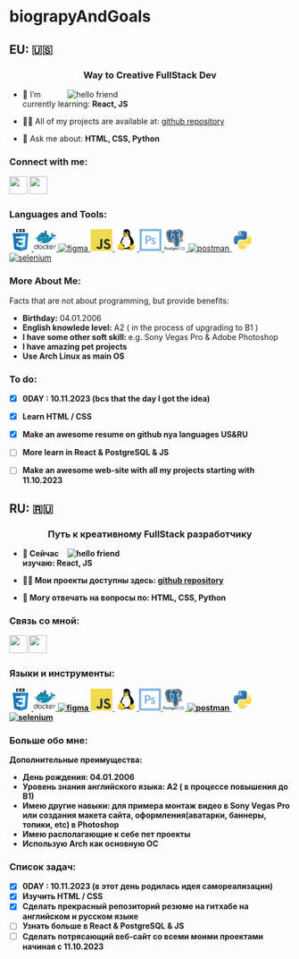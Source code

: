 # biograpyAndGoals
<h2 align="left">EU: 🇺🇸 </h2>
<h3 align="center">Way to Creative FullStack Dev</h3>
<img align="right" alt="hello friend" width="400" src="https://i.imgur.com/YwGjmVs.gif">

- 🌱 I’m currently learning: **React, JS**

- 👨‍💻 All of my projects are available at: [github repository](https://github.com/gudkovWay/projects) 

- 💬 Ask me about: **HTML, CSS, Python**

<h3 align="left">Connect with me:</h3>
<p align="left">
  <a href="https://t.me/IuriiGudkov"><img src="https://icons.iconarchive.com/icons/froyoshark/enkel/256/Telegram-icon.png" width="32" height="32" margin="5"></a>
  <a href="mailto: gudkoviurii@gmail.com"><img src="https://upload.wikimedia.org/wikipedia/commons/thumb/8/8c/Gmail_Icon_%282013-2020%29.svg/512px-Gmail_Icon_%282013-2020%29.svg.png" width="32" height="32" margin="5"></a>
</p>

<h3 align="left">Languages and Tools:</h3>
<p align="left"> <a href="https://www.w3schools.com/css/" target="_blank" rel="noreferrer"> <img src="https://raw.githubusercontent.com/devicons/devicon/master/icons/css3/css3-original-wordmark.svg" alt="css3" width="40" height="40"/> </a> <a href="https://www.docker.com/" target="_blank" rel="noreferrer"> <img src="https://raw.githubusercontent.com/devicons/devicon/master/icons/docker/docker-original-wordmark.svg" alt="docker" width="40" height="40"/> </a> <a href="https://www.figma.com/" target="_blank" rel="noreferrer"> <img src="https://www.vectorlogo.zone/logos/figma/figma-icon.svg" alt="figma" width="40" height="40"/> </a> <a href="https://developer.mozilla.org/en-US/docs/Web/JavaScript" target="_blank" rel="noreferrer"> <img src="https://raw.githubusercontent.com/devicons/devicon/master/icons/javascript/javascript-original.svg" alt="javascript" width="40" height="40"/> </a> <a href="https://www.linux.org/" target="_blank" rel="noreferrer"> <img src="https://raw.githubusercontent.com/devicons/devicon/master/icons/linux/linux-original.svg" alt="linux" width="40" height="40"/> </a> <a href="https://www.photoshop.com/en" target="_blank" rel="noreferrer"> <img src="https://raw.githubusercontent.com/devicons/devicon/master/icons/photoshop/photoshop-line.svg" alt="photoshop" width="40" height="40"/> </a> <a href="https://www.postgresql.org" target="_blank" rel="noreferrer"> <img src="https://raw.githubusercontent.com/devicons/devicon/master/icons/postgresql/postgresql-original-wordmark.svg" alt="postgresql" width="40" height="40"/> </a> <a href="https://postman.com" target="_blank" rel="noreferrer"> <img src="https://www.vectorlogo.zone/logos/getpostman/getpostman-icon.svg" alt="postman" width="40" height="40"/> </a> <a href="https://www.python.org" target="_blank" rel="noreferrer"> <img src="https://raw.githubusercontent.com/devicons/devicon/master/icons/python/python-original.svg" alt="python" width="40" height="40"/> </a> <a href="https://www.selenium.dev" target="_blank" rel="noreferrer"> <img src="https://raw.githubusercontent.com/detain/svg-logos/780f25886640cef088af994181646db2f6b1a3f8/svg/selenium-logo.svg" alt="selenium" width="40" height="40"/>  </a> </p>

<h3 align="left">More About Me:</h3>
<p align="left">Facts that are not about programming, but provide benefits:<br> 
  
- <b>Birthday:</b> 04.01.2006
- <b>English knowlede level:</b> A2 ( in the process of upgrading to B1 )
- <b>I have some other soft skill: </b> e.g. Sony Vegas Pro & Adobe Photoshop
- <b>I have amazing pet projects
- <b>Use Arch Linux as main OS</b>

<h3>To do:</h3>

- [x] 0DAY : 10.11.2023 (bcs that the day I got the idea)
- [x] Learn HTML / CSS
- [x] Make an awesome resume on github nya languages US&RU
- [ ] More learn in React & PostgreSQL & JS
- [ ] Make an awesome web-site with all my projects starting with 11.10.2023



<h2 align="left">RU: 🇷🇺 </h2>
<h3 align="center">Путь к креативному FullStack разработчику</h3>
<img align="right" alt="hello friend" width="400" src="https://i.imgur.com/YwGjmVs.gif">

- 🌱 Сейчас изучаю: **React, JS**

- 👨‍💻 Мои проекты доступны здесь: [github repository](https://github.com/gudkovWay/projects) 

- 💬 Могу отвечать на вопросы по: **HTML, CSS, Python**

<h3 align="left">Связь со мной:</h3>
<p align="left">
  <a href="https://t.me/IuriiGudkov"><img src="https://icons.iconarchive.com/icons/froyoshark/enkel/256/Telegram-icon.png" width="32" height="32" margin="5"></a>
  <a href="mailto: gudkoviurii@gmail.com"><img src="https://upload.wikimedia.org/wikipedia/commons/thumb/8/8c/Gmail_Icon_%282013-2020%29.svg/512px-Gmail_Icon_%282013-2020%29.svg.png" width="32" height="32" margin="5"></a>
</p>

<h3 align="left">Языки и инструменты:</h3>
<p align="left"> <a href="https://www.w3schools.com/css/" target="_blank" rel="noreferrer"> <img src="https://raw.githubusercontent.com/devicons/devicon/master/icons/css3/css3-original-wordmark.svg" alt="css3" width="40" height="40"/> </a> <a href="https://www.docker.com/" target="_blank" rel="noreferrer"> <img src="https://raw.githubusercontent.com/devicons/devicon/master/icons/docker/docker-original-wordmark.svg" alt="docker" width="40" height="40"/> </a> <a href="https://www.figma.com/" target="_blank" rel="noreferrer"> <img src="https://www.vectorlogo.zone/logos/figma/figma-icon.svg" alt="figma" width="40" height="40"/> </a> <a href="https://developer.mozilla.org/en-US/docs/Web/JavaScript" target="_blank" rel="noreferrer"> <img src="https://raw.githubusercontent.com/devicons/devicon/master/icons/javascript/javascript-original.svg" alt="javascript" width="40" height="40"/> </a> <a href="https://www.linux.org/" target="_blank" rel="noreferrer"> <img src="https://raw.githubusercontent.com/devicons/devicon/master/icons/linux/linux-original.svg" alt="linux" width="40" height="40"/> </a> <a href="https://www.photoshop.com/en" target="_blank" rel="noreferrer"> <img src="https://raw.githubusercontent.com/devicons/devicon/master/icons/photoshop/photoshop-line.svg" alt="photoshop" width="40" height="40"/> </a> <a href="https://www.postgresql.org" target="_blank" rel="noreferrer"> <img src="https://raw.githubusercontent.com/devicons/devicon/master/icons/postgresql/postgresql-original-wordmark.svg" alt="postgresql" width="40" height="40"/> </a> <a href="https://postman.com" target="_blank" rel="noreferrer"> <img src="https://www.vectorlogo.zone/logos/getpostman/getpostman-icon.svg" alt="postman" width="40" height="40"/> </a> <a href="https://www.python.org" target="_blank" rel="noreferrer"> <img src="https://raw.githubusercontent.com/devicons/devicon/master/icons/python/python-original.svg" alt="python" width="40" height="40"/> </a> <a href="https://www.selenium.dev" target="_blank" rel="noreferrer"> <img src="https://raw.githubusercontent.com/detain/svg-logos/780f25886640cef088af994181646db2f6b1a3f8/svg/selenium-logo.svg" alt="selenium" width="40" height="40"/>  </a> </p>

<h3 align="left">Больше обо мне:</h3>
<p align="left">Дополнительные преимуществa:<br> 
  
- <b>День рождения:</b> 04.01.2006
- <b>Уровень знания английского языка:</b> A2 ( в процессе повышения до B1)
- <b>Имею другие навыки: </b> для примера монтаж видео в Sony Vegas Pro или создания макета сайта, оформления(аватарки, баннеры, топики, etc) в Photoshop
- <b>Имею располагающие к себе пет проекты
- <b>Использую Arch как основную ОС</b>

<h3>Список задач:</h3>

- [x] 0DAY : 10.11.2023 (в этот день родилась идея самореализации)
- [x] Изучить HTML / CSS
- [x] Сделать прекрасный репозиторий резюме на гитхабе на английском и русском языке
- [ ] Узнать больше в React & PostgreSQL & JS
- [ ] Сделать потрясающий веб-сайт со всеми моими проектами начиная с 11.10.2023
